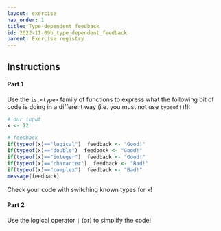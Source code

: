 ```yaml
---
layout: exercise 
nav_order: 1
title: Type-dependent feedback
id: 2022-11-09b_type_dependent_feedback
parent: Exercise registry
---
```


## Instructions

#### Part 1

Use the `is.<type>` family of functions to express what the following bit of code is doing in a different way (i.e. you must not use `typeof()`!):

```R
# our input
x <- 12

# feedback
if(typeof(x)=="logical")  feedback <- "Good!"
if(typeof(x)=="double")  feedback <- "Good!"
if(typeof(x)=="integer")  feedback <- "Good!"
if(typeof(x)=="character")  feedback <- "Bad!"
if(typeof(x)=="complex")  feedback <- "Bad!"
message(feedback)
```

Check your code with switching known types for `x`!


#### Part 2

Use the logical operator `|` (or) to simplify the code! 

